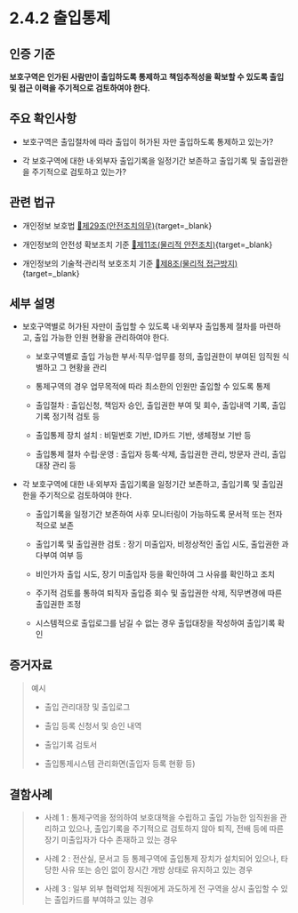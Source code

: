 # 2.4.2 출입통제

## 인증 기준

**보호구역은 인가된 사람만이 출입하도록 통제하고 책임추적성을 확보할 수 있도록 출입 및 접근 이력을 주기적으로 검토하여야 한다.**

## 주요 확인사항

- 보호구역은 출입절차에 따라 출입이 허가된 자만 출입하도록 통제하고 있는가?

- 각 보호구역에 대한 내·외부자 출입기록을 일정기간 보존하고 출입기록 및 출입권한을 주기적으로 검토하고 있는가?

## 관련 법규

- 개인정보 보호법 [🔗제29조(안전조치의무)](https://www.law.go.kr/법령/개인정보보호법/제29조 "새 창에서 열기"){target=_blank}

- 개인정보의 안전성 확보조치 기준 [🔗제11조(물리적 안전조치)](https://www.law.go.kr/행정규칙/(개인정보보호위원회)개인정보의안전성확보조치기준/제11조 "새 창에서 열기"){target=_blank}

- 개인정보의 기술적·관리적 보호조치 기준 [🔗제8조(물리적 접근방지)](https://www.law.go.kr/행정규칙/(개인정보보호위원회)개인정보의기술적·관리적보호조치기준/제8조 "새 창에서 열기"){target=_blank}

## 세부 설명

- 보호구역별로 허가된 자만이 출입할 수 있도록 내·외부자 출입통제 절차를 마련하고, 출입 가능한 인원 현황을 관리하여야 한다.

    - 보호구역별로 출입 가능한 부서·직무·업무를 정의, 출입권한이 부여된 임직원 식별하고 그 현황을 관리

    - 통제구역의 경우 업무목적에 따라 최소한의 인원만 출입할 수 있도록 통제

    - 출입절차 : 출입신청, 책임자 승인, 출입권한 부여 및 회수, 출입내역 기록, 출입기록 정기적 검토 등

    - 출입통제 장치 설치 : 비밀번호 기반, ID카드 기반, 생체정보 기반 등

    - 출입통제 절차 수립·운영 : 출입자 등록·삭제, 출입권한 관리, 방문자 관리, 출입대장 관리 등

- 각 보호구역에 대한 내·외부자 출입기록을 일정기간 보존하고, 출입기록 및 출입권한을 주기적으로 검토하여야 한다.

    - 출입기록을 일정기간 보존하여 사후 모니터링이 가능하도록 문서적 또는 전자적으로 보존

    - 출입기록 및 출입권한 검토 : 장기 미출입자, 비정상적인 출입 시도, 출입권한 과다부여 여부 등

    - 비인가자 출입 시도, 장기 미출입자 등을 확인하여 그 사유를 확인하고 조치

    - 주기적 검토를 통하여 퇴직자 출입증 회수 및 출입권한 삭제, 직무변경에 따른 출입권한 조정

    - 시스템적으로 출입로그를 남길 수 없는 경우 출입대장을 작성하여 출입기록 확인

## 증거자료

> 예시
>
> - 출입 관리대장 및 출입로그
>
> - 출입 등록 신청서 및 승인 내역
>
> - 출입기록 검토서
>
> - 출입통제시스템 관리화면(출입자 등록 현황 등)

## 결함사례

> - 사례 1 : 통제구역을 정의하여 보호대책을 수립하고 출입 가능한 임직원을 관리하고 있으나, 출입기록을 주기적으로 검토하지 않아 퇴직, 전배 등에 따른 장기 미출입자가 다수 존재하고 있는 경우
>
> - 사례 2 : 전산실, 문서고 등 통제구역에 출입통제 장치가 설치되어 있으나, 타당한 사유 또는 승인 없이 장시간 개방 상태로 유지하고 있는 경우
>
> - 사례 3 : 일부 외부 협력업체 직원에게 과도하게 전 구역을 상시 출입할 수 있는 출입카드를 부여하고 있는 경우
